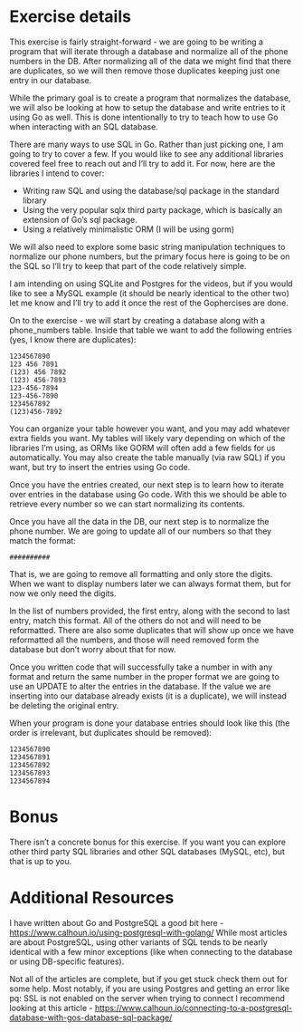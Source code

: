 # Exercise details

This exercise is fairly straight-forward - we are going to be writing a program that will iterate through a database and normalize all of the phone numbers in the DB. After normalizing all of the data we might find that there are duplicates, so we will then remove those duplicates keeping just one entry in our database.

While the primary goal is to create a program that normalizes the database, we will also be looking at how to setup the database and write entries to it using Go as well. This is done intentionally to try to teach how to use Go when interacting with an SQL database.

There are many ways to use SQL in Go. Rather than just picking one, I am going to try to cover a few. If you would like to see any additional libraries covered feel free to reach out and I’ll try to add it. For now, here are the libraries I intend to cover:

* Writing raw SQL and using the database/sql package in the standard library
* Using the very popular sqlx third party package, which is basically an extension of Go’s sql package.
* Using a relatively minimalistic ORM (I will be using gorm)

We will also need to explore some basic string manipulation techniques to normalize our phone numbers, but the primary focus here is going to be on the SQL so I’ll try to keep that part of the code relatively simple.

I am intending on using SQLite and Postgres for the videos, but if you would like to see a MySQL example (it should be nearly identical to the other two) let me know and I’ll try to add it once the rest of the Gophercises are done.

On to the exercise - we will start by creating a database along with a phone_numbers table. Inside that table we want to add the following entries (yes, I know there are duplicates):
```
1234567890
123 456 7891
(123) 456 7892
(123) 456-7893
123-456-7894
123-456-7890
1234567892
(123)456-7892
```
You can organize your table however you want, and you may add whatever extra fields you want. My tables will likely vary depending on which of the libraries I’m using, as ORMs like GORM will often add a few fields for us automatically. You may also create the table manually (via raw SQL) if you want, but try to insert the entries using Go code.

Once you have the entries created, our next step is to learn how to iterate over entries in the database using Go code. With this we should be able to retrieve every number so we can start normalizing its contents.

Once you have all the data in the DB, our next step is to normalize the phone number. We are going to update all of our numbers so that they match the format:
```
##########
```
That is, we are going to remove all formatting and only store the digits. When we want to display numbers later we can always format them, but for now we only need the digits.

In the list of numbers provided, the first entry, along with the second to last entry, match this format. All of the others do not and will need to be reformatted. There are also some duplicates that will show up once we have reformatted all the numbers, and those will need removed form the database but don’t worry about that for now.

Once you written code that will successfully take a number in with any format and return the same number in the proper format we are going to use an UPDATE to alter the entries in the database. If the value we are inserting into our database already exists (it is a duplicate), we will instead be deleting the original entry.

When your program is done your database entries should look like this (the order is irrelevant, but duplicates should be removed):
```
1234567890
1234567891
1234567892
1234567893
1234567894
```

# Bonus
There isn’t a concrete bonus for this exercise. If you want you can explore other third party SQL libraries and other SQL databases (MySQL, etc), but that is up to you.

# Additional Resources
I have written about Go and PostgreSQL a good bit here - https://www.calhoun.io/using-postgresql-with-golang/
While most articles are about PostgreSQL, using other variants of SQL tends to be nearly identical with a few minor exceptions (like when connecting to the database or using DB-specific features).

Not all of the articles are complete, but if you get stuck check them out for some help. Most notably, if you are using Postgres and getting an error like pq: SSL is not enabled on the server when trying to connect I recommend looking at this article - https://www.calhoun.io/connecting-to-a-postgresql-database-with-gos-database-sql-package/
